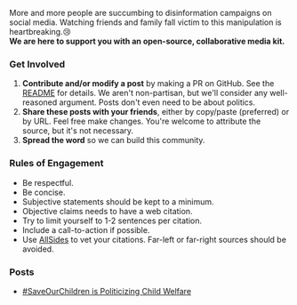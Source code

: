 More and more people are succumbing to disinformation campaigns on social media. Watching friends and family fall victim to this manipulation is heartbreaking.:cry:  
**We are here to support you with an open-source, collaborative media kit.**

### Get Involved
1. **Contribute and/or modify a post** by making a PR on GitHub. See the [README](https://github.com/OmniFact/omnifact_web) for details. We aren't non-partisan, but we'll consider any well-reasoned argument. Posts don't even need to be about politics.
2. **Share these posts with your friends**, either by copy/paste (preferred) or by URL. Feel free make changes. You're welcome to attribute the source, but it's not necessary.
3. **Spread the word** so we can build this community.

### Rules of Engagement
- Be respectful.
- Be concise.
- Subjective statements should be kept to a minimum.
- Objective claims needs to have a web citation.
- Try to limit yourself to 1-2 sentences per citation.
- Include a call-to-action if possible.
- Use [AllSides](https://www.allsides.com/unbiased-balanced-news) to vet your citations. Far-left or far-right sources should be avoided.

### Posts

- [#SaveOurChildren is Politicizing Child Welfare](/save-our-children-is-politicizing-child-welfare/)
